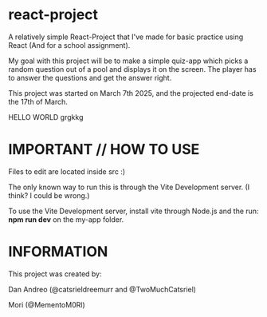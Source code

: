 # react-project
A relatively simple React-Project that I've made for basic practice using React (And for a school assignment).

My goal with this project will be to make a simple quiz-app which picks a random question out of a pool and displays it on the screen. The player has to answer the questions and get the answer right.

This project was started on March 7th 2025, and the projected end-date is the 17th of March.

HELLO WORLD grgkkg


# IMPORTANT // HOW TO USE 
Files to edit are located inside src :)

The only known way to run this is through the Vite Development server. (I think? I could be wrong.)

To use the Vite Development server, install vite through Node.js and the run: **npm run dev** on the my-app folder.

# INFORMATION 
This project was created by:

Dan Andreo (@catsrieldreemurr and @TwoMuchCatsriel)

Mori (@MementoM0Rl)
